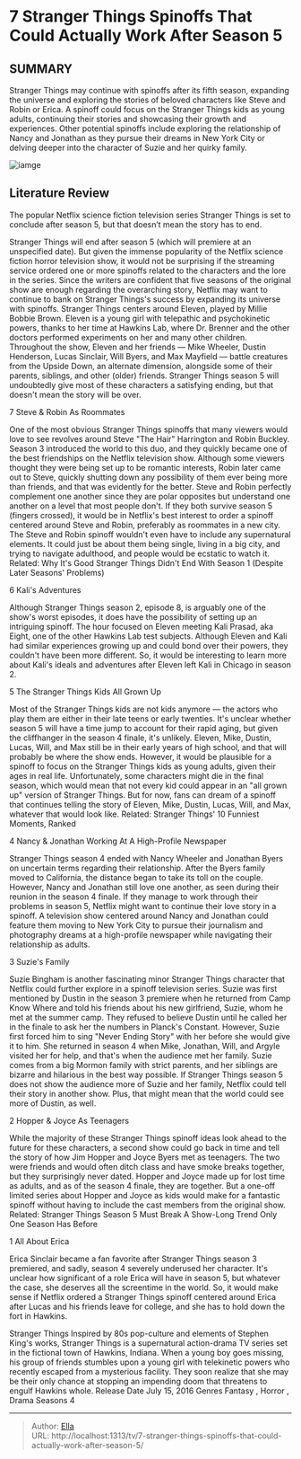 # 7 Stranger Things Spinoffs That Could Actually Work After Season 5


## SUMMARY 


 Stranger Things may continue with spinoffs after its fifth season, expanding the universe and exploring the stories of beloved characters like Steve and Robin or Erica. 
 A spinoff could focus on the Stranger Things kids as young adults, continuing their stories and showcasing their growth and experiences. 
 Other potential spinoffs include exploring the relationship of Nancy and Jonathan as they pursue their dreams in New York City or delving deeper into the character of Suzie and her quirky family. 

![iamge](https://static1.srcdn.com/wordpress/wp-content/uploads/2023/09/eleven-looking-determined-in-stranger-things-season-4.jpg)

## Literature Review
The popular Netflix science fiction television series Stranger Things is set to conclude after season 5, but that doesn’t mean the story has to end.




Stranger Things will end after season 5 (which will premiere at an unspecified date). But given the immense popularity of the Netflix science fiction horror television show, it would not be surprising if the streaming service ordered one or more spinoffs related to the characters and the lore in the series. Since the writers are confident that five seasons of the original show are enough regarding the overarching story, Netflix may want to continue to bank on Stranger Things&#39;s success by expanding its universe with spinoffs.
Stranger Things centers around Eleven, played by Millie Bobbie Brown. Eleven is a young girl with telepathic and psychokinetic powers, thanks to her time at Hawkins Lab, where Dr. Brenner and the other doctors performed experiments on her and many other children. Throughout the show, Eleven and her friends — Mike Wheeler, Dustin Henderson, Lucas Sinclair, Will Byers, and Max Mayfield — battle creatures from the Upside Down, an alternate dimension, alongside some of their parents, siblings, and other (older) friends. Stranger Things season 5 will undoubtedly give most of these characters a satisfying ending, but that doesn&#39;t mean the story will be over.


 7  Steve &amp; Robin As Roommates 

One of the most obvious Stranger Things spinoffs that many viewers would love to see revolves around Steve &#34;The Hair&#34; Harrington and Robin Buckley. Season 3 introduced the world to this duo, and they quickly became one of the best friendships on the Netflix television show. Although some viewers thought they were being set up to be romantic interests, Robin later came out to Steve, quickly shutting down any possibility of them ever being more than friends, and that was evidently for the better.
Steve and Robin perfectly complement one another since they are polar opposites but understand one another on a level that most people don&#39;t. If they both survive season 5 (fingers crossed), it would be in Netflix&#39;s best interest to order a spinoff centered around Steve and Robin, preferably as roommates in a new city. The Steve and Robin spinoff wouldn&#39;t even have to include any supernatural elements. It could just be about them being single, living in a big city, and trying to navigate adulthood, and people would be ecstatic to watch it. Related: Why It&#39;s Good Stranger Things Didn&#39;t End With Season 1 (Despite Later Seasons&#39; Problems)





 6  Kali&#39;s Adventures     

Although Stranger Things season 2, episode 8, is arguably one of the show&#39;s worst episodes, it does have the possibility of setting up an intriguing spinoff. The hour focused on Eleven meeting Kali Prasad, aka Eight, one of the other Hawkins Lab test subjects. Although Eleven and Kali had similar experiences growing up and could bond over their powers, they couldn&#39;t have been more different. So, it would be interesting to learn more about Kali&#39;s ideals and adventures after Eleven left Kali in Chicago in season 2.





 5  The Stranger Things Kids All Grown Up     

Most of the Stranger Things kids are not kids anymore — the actors who play them are either in their late teens or early twenties. It&#39;s unclear whether season 5 will have a time jump to account for their rapid aging, but given the cliffhanger in the season 4 finale, it&#39;s unlikely. Eleven, Mike, Dustin, Lucas, Will, and Max still be in their early years of high school, and that will probably be where the show ends. However, it would be plausible for a spinoff to focus on the Stranger Things kids as young adults, given their ages in real life.
Unfortunately, some characters might die in the final season, which would mean that not every kid could appear in an &#34;all grown up&#34; version of Stranger Things. But for now, fans can dream of a spinoff that continues telling the story of Eleven, Mike, Dustin, Lucas, Will, and Max, whatever that would look like. Related: Stranger Things&#39; 10 Funniest Moments, Ranked





 4  Nancy &amp; Jonathan Working At A High-Profile Newspaper 

Stranger Things season 4 ended with Nancy Wheeler and Jonathan Byers on uncertain terms regarding their relationship. After the Byers family moved to California, the distance began to take its toll on the couple. However, Nancy and Jonathan still love one another, as seen during their reunion in the season 4 finale. If they manage to work through their problems in season 5, Netflix might want to continue their love story in a spinoff. A television show centered around Nancy and Jonathan could feature them moving to New York City to pursue their journalism and photography dreams at a high-profile newspaper while navigating their relationship as adults.





 3  Suzie&#39;s Family 
        
Suzie Bingham is another fascinating minor Stranger Things character that Netflix could further explore in a spinoff television series. Suzie was first mentioned by Dustin in the season 3 premiere when he returned from Camp Know Where and told his friends about his new girlfriend, Suzie, whom he met at the summer camp. They refused to believe Dustin until he called her in the finale to ask her the numbers in Planck&#39;s Constant. However, Suzie first forced him to sing &#34;Never Ending Story&#34; with her before she would give it to him. She returned in season 4 when Mike, Jonathan, Will, and Argyle visited her for help, and that&#39;s when the audience met her family.
Suzie comes from a big Mormon family with strict parents, and her siblings are bizarre and hilarious in the best way possible. If Stranger Things season 5 does not show the audience more of Suzie and her family, Netflix could tell their story in another show. Plus, that might mean that the world could see more of Dustin, as well.





 2  Hopper &amp; Joyce As Teenagers      

While the majority of these Stranger Things spinoff ideas look ahead to the future for these characters, a second show could go back in time and tell the story of how Jim Hopper and Joyce Byers met as teenagers. The two were friends and would often ditch class and have smoke breaks together, but they surprisingly never dated. Hopper and Joyce made up for lost time as adults, and as of the season 4 finale, they are together. But a one-off limited series about Hopper and Joyce as kids would make for a fantastic spinoff without having to include the cast members from the original show. Related: Stranger Things Season 5 Must Break A Show-Long Trend Only One Season Has Before





 1  All About Erica 

Erica Sinclair became a fan favorite after Stranger Things season 3 premiered, and sadly, season 4 severely underused her character. It&#39;s unclear how significant of a role Erica will have in season 5, but whatever the case, she deserves all the screentime in the world. So, it would make sense if Netflix ordered a Stranger Things spinoff centered around Erica after Lucas and his friends leave for college, and she has to hold down the fort in Hawkins.
        


 Stranger Things 
Inspired by 80s pop-culture and elements of Stephen King&#39;s works, Stranger Things is a supernatural action-drama TV series set in the fictional town of Hawkins, Indiana. When a young boy goes missing, his group of friends stumbles upon a young girl with telekinetic powers who recently escaped from a mysterious facility. They soon realize that she may be their only chance at stopping an impending doom that threatens to engulf Hawkins whole.
 Release Date   July 15, 2016    Genres   Fantasy , Horror , Drama    Seasons   4    





---

> Author: [Ella](https://instagram.hk.cn/)  
> URL: http://localhost:1313/tv/7-stranger-things-spinoffs-that-could-actually-work-after-season-5/  

